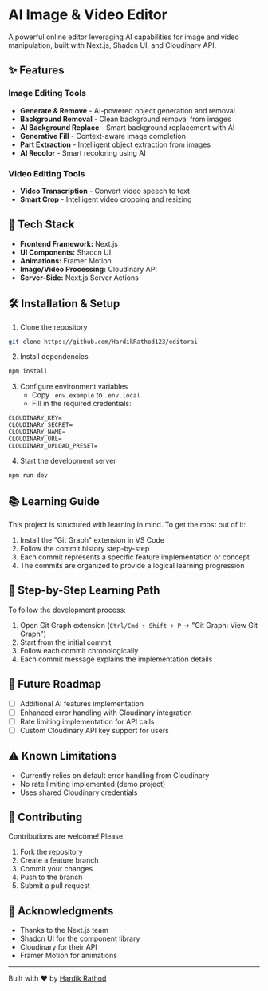 # AI Image & Video Editor

A powerful online editor leveraging AI capabilities for image and video manipulation, built with Next.js, Shadcn UI, and Cloudinary API.

## ✨ Features

### Image Editing Tools

- **Generate & Remove** - AI-powered object generation and removal
- **Background Removal** - Clean background removal from images
- **AI Background Replace** - Smart background replacement with AI
- **Generative Fill** - Context-aware image completion
- **Part Extraction** - Intelligent object extraction from images
- **AI Recolor** - Smart recoloring using AI

### Video Editing Tools

- **Video Transcription** - Convert video speech to text
- **Smart Crop** - Intelligent video cropping and resizing

## 🚀 Tech Stack

- **Frontend Framework:** Next.js
- **UI Components:** Shadcn UI
- **Animations:** Framer Motion
- **Image/Video Processing:** Cloudinary API
- **Server-Side:** Next.js Server Actions

## 🛠️ Installation & Setup

1. Clone the repository

```bash
git clone https://github.com/HardikRathod123/editorai
```

2. Install dependencies

```bash
npm install
```

3. Configure environment variables
    - Copy `.env.example` to `.env.local`
    - Fill in the required credentials:

```env
CLOUDINARY_KEY=
CLOUDINARY_SECRET=
CLOUDINARY_NAME=
CLOUDINARY_URL=
CLOUDINARY_UPLOAD_PRESET=
```

4. Start the development server

```bash
npm run dev
```

## 📚 Learning Guide

This project is structured with learning in mind. To get the most out of it:

1. Install the "Git Graph" extension in VS Code
2. Follow the commit history step-by-step
3. Each commit represents a specific feature implementation or concept
4. The commits are organized to provide a logical learning progression

## 🔄 Step-by-Step Learning Path

To follow the development process:

1. Open Git Graph extension (`Ctrl/Cmd + Shift + P` → "Git Graph: View Git Graph")
2. Start from the initial commit
3. Follow each commit chronologically
4. Each commit message explains the implementation details

## 🎯 Future Roadmap

- [ ] Additional AI features implementation
- [ ] Enhanced error handling with Cloudinary integration
- [ ] Rate limiting implementation for API calls
- [ ] Custom Cloudinary API key support for users

## ⚠️ Known Limitations

- Currently relies on default error handling from Cloudinary
- No rate limiting implemented (demo project)
- Uses shared Cloudinary credentials

## 🤝 Contributing

Contributions are welcome! Please:

1. Fork the repository
2. Create a feature branch
3. Commit your changes
4. Push to the branch
5. Submit a pull request

## 🙏 Acknowledgments

- Thanks to the Next.js team
- Shadcn UI for the component library
- Cloudinary for their API
- Framer Motion for animations

---

Built with ❤️ by [Hardik Rathod](https://x.com/HardikR68342506)
